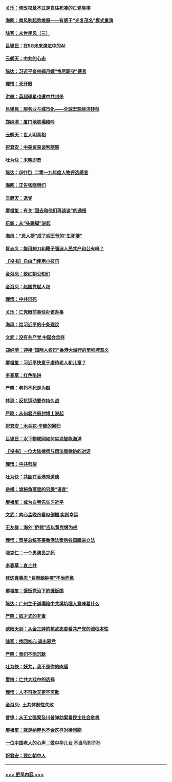 #### [关乐：修改校章不过是自往死凑的亡党臭棋](../pages/nsc993/n11735097.md?t=12202022) 
#### [海网：南风吹起势燎原——有感于“光复茂名”模式重演](../pages/nsc993/n11732308.md?t=12202022) 
#### [陆客：末世民风（三）](../pages/nsc993/n11732211.md?t=12202022) 
#### [吕锡民：在5G未来演进中的AI](../pages/nsc993/n11730010.md?t=12202022) 
#### [云鹤天：中共的心态](../pages/nsc993/n11729906.md?t=12202022) 
#### [陈达：习近平夸林郑月娥“恪尽职守”感言](../pages/nsc993/n11729881.md?t=12202022) 
#### [理悟：天开眼](../pages/nsc993/n11729699.md?t=12202022) 
#### [洪微：英超球星也遭中共封杀](../pages/nsc993/n11727243.md?t=12202022) 
#### [吕锡民：服务业与城市化——全球宏观经济转型](../pages/nsc993/n11725845.md?t=12202022) 
#### [郑纯清：厦门地铁塌陷吟](../pages/nsc993/n11725813.md?t=12202022) 
#### [云鹤天：世人明真相](../pages/nsc993/n11725621.md?t=12202022) 
#### [祝君安：中美贸易谈判随感](../pages/nsc993/n11725609.md?t=12202022) 
#### [吐为快：末朝即景](../pages/nsc993/n11723365.md?t=12202022) 
#### [陈达：《时代》二零一九年度人物评选感言](../pages/nsc993/n11723337.md?t=12202022) 
#### [海网：正告张晓明们](../pages/nsc993/n11723228.md?t=12202022) 
#### [云鹤天：退党](../pages/nsc993/n11723056.md?t=12202022) 
#### [廖祖笙：有关“回去和他们再谈谈”的通报](../pages/nsc993/n11722442.md?t=12202022) 
#### [伍新：从“头踢脚”说起](../pages/nsc993/n11722429.md?t=12202022) 
#### [海风：“恶人榜”成了阎王爷的“生死簿”](../pages/nsc993/n11722272.md?t=12202022) 
#### [胥志义：能用剌刀和鞭子强迫人民共产和公有吗？](../pages/nsc993/n11720569.md?t=12202022) 
#### [【投书】自由门使用小技巧](../pages/nsc993/n11720180.md?t=12202022) 
#### [金浴凤：致红朝公知们](../pages/nsc993/n11720563.md?t=12202022) 
#### [金浴凤：赵国党赋人权](../pages/nsc993/n11720533.md?t=12202022) 
#### [理悟：中共已死](../pages/nsc993/n11720233.md?t=12202022) 
#### [关乐：亡党眼前事快办该办事](../pages/nsc993/n11719160.md?t=12202022) 
#### [海风：给习近平的十条建议](../pages/nsc993/n11717616.md?t=12202022) 
#### [文武：没有共产党 中国会怎样](../pages/nsc993/n11717584.md?t=12202022) 
#### [郑纯清：迎接“国际人权日”香港大游行的里程牌意义](../pages/nsc993/n11717417.md?t=12202022) 
#### [廖祖笙：习近平快意于虐待老人和儿童？](../pages/nsc993/n11715313.md?t=12202022) 
#### [李春草：红色陷阱](../pages/nsc993/n11715029.md?t=12202022) 
#### [严晓：老朽不死是为贼](../pages/nsc993/n11712910.md?t=12202022) 
#### [林忌：反抗运动要作持久战](../pages/nsc993/n11712623.md?t=12202022) 
#### [严晓：从何君尧册封博士说起](../pages/nsc993/n11712465.md?t=12202022) 
#### [祝君安：木兰花·辛酸的回归](../pages/nsc993/n11712381.md?t=12202022) 
#### [吕锡民：水下物联网如何实现智能海洋](../pages/nsc993/n11711158.md?t=12202022) 
#### [【投书】一位大陆律师与司法局律协的对话](../pages/nsc993/n11709675.md?t=12202022) 
#### [理悟：中共归宿](../pages/nsc993/n11710059.md?t=12202022) 
#### [吐为快：共匪在香港秀道德](../pages/nsc993/n11709979.md?t=12202022) 
#### [岳横：诡秘角落里的另类“语言”](../pages/nsc993/n11709792.md?t=12202022) 
#### [廖祖笙：或为白卷先生习近平](../pages/nsc993/n11708330.md?t=12202022) 
#### [文武：向心孟晚舟看似倒楣 实则幸运](../pages/nsc993/n11708236.md?t=12202022) 
#### [王友群：海外“侨领”应以黄克锵为戒](../pages/nsc993/n11706176.md?t=12202022) 
#### [理悟：贺美总统签署香港法案后各国跟进立法](../pages/nsc993/n11706853.md?t=12202022) 
#### [骆克仁：一个男演员之死](../pages/nsc993/n11706677.md?t=12202022) 
#### [李春草：哀土共](../pages/nsc993/n11706255.md?t=12202022) 
#### [修炼真善忍 “巨型脑肿瘤”不治而愈](../pages/nsc993/n11705340.md?t=12202022) 
#### [廖祖笙：饿饭党治下的饿饭国](../pages/nsc993/n11705085.md?t=12202022) 
#### [陈达：广州主干道塌陷中共填坑埋人意味着什么](../pages/nsc993/n11705046.md?t=12202022) 
#### [严晓：奴才式的歹毒](../pages/nsc993/n11704826.md?t=12202022) 
#### [欧阳天剑：从金三胖的核武态度看共产党的流氓本性](../pages/nsc993/n11702238.md?t=12202022) 
#### [陆客：找回初心 退出邪党](../pages/nsc993/n11702213.md?t=12202022) 
#### [严晓：我们不能沉默](../pages/nsc993/n11702110.md?t=12202022) 
#### [吐为快：妖共，我不是你的肉盾](../pages/nsc993/n11701366.md?t=12202022) 
#### [雪绮：亡共大戏中的选择](../pages/nsc993/n11699922.md?t=12202022) 
#### [理悟：人不可欺天更不可欺](../pages/nsc993/n11699657.md?t=12202022) 
#### [金浴凤:  土共体制性失败](../pages/nsc993/n11699361.md?t=12202022) 
#### [曾铮：从王立强案及川普弹劾案看民主社会危机](../pages/nsc993/n11699318.md?t=12202022) 
#### [廖祖笙：就是纳粹也不会这样对待同胞](../pages/nsc993/n11697658.md?t=12202022) 
#### [一位中国老人的心声：做中华儿女 不当马列子孙](../pages/nsc993/n11697525.md?t=12202022) 
#### [祝君安：致红朝中人](../pages/nsc993/n11697518.md?t=12202022) 

----
#### [ >>> 更早内容 <<< ](../indexes/nsc993-earlier.md)
